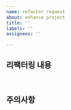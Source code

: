 ```yaml
---
name: refactor request
about: enhance project
title: ''
labels: ''
assignees: ''

---
```


## 리팩터링 내용

<br/>

## 주의사항
